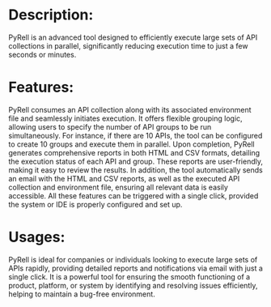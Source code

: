 <h1>Description:</h1>
PyRell is an advanced tool designed to efficiently execute large sets of API collections in parallel, significantly reducing execution time to just a few seconds or minutes.

<h1>Features:</h1>
PyRell consumes an API collection along with its associated environment file and seamlessly initiates execution.
It offers flexible grouping logic, allowing users to specify the number of API groups to be run simultaneously.
For instance, if there are 10 APIs, the tool can be configured to create 10 groups and execute them in parallel.
Upon completion, PyRell generates comprehensive reports in both HTML and CSV formats, detailing the execution status of each API and group.
These reports are user-friendly, making it easy to review the results.
In addition, the tool automatically sends an email with the HTML and CSV reports, as well as the executed API collection and environment file, ensuring all relevant data is easily accessible.
All these features can be triggered with a single click, provided the system or IDE is properly configured and set up.

<h1>Usages:</h1>
PyRell is ideal for companies or individuals looking to execute large sets of APIs rapidly, providing detailed reports and notifications via email with just a single click. It is a powerful tool for ensuring the smooth functioning of a product, platform, or system by identifying and resolving issues efficiently, helping to maintain a bug-free environment.
